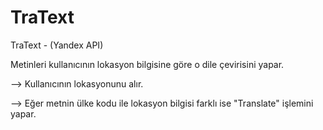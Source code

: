 # TraText
TraText - (Yandex API)

Metinleri kullanıcının lokasyon bilgisine göre o dile çevirisini yapar. 

--> Kullanıcının lokasyonunu alır.

--> Eğer metnin ülke kodu ile lokasyon bilgisi farklı ise "Translate" işlemini yapar.
